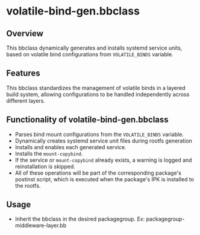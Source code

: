 # volatile-bind-gen.bbclass

## Overview
 This bbclass dynamically generates and installs systemd service units, based on volatile bind configurations from `VOLATILE_BINDS` variable.


## Features
This bbclass standardizes the management of volatile binds in a layered build system, allowing configurations to be handled independently across different layers.

## Functionality of volatile-bind-gen.bbclass
- Parses bind mount configurations from the `VOLATILE_BINDS` variable.
- Dynamically creates systemd service unit files during rootfs generation
- Installs and enables each generated service.
- Installs the `mount-copybind`.
- If the service or `mount-copybind` already exists, a warning is logged and reinstallation is skipped.
- All of these operations will be part of the corresponding package's postinst script, which is executed when the package's IPK is installed to the rootfs.


## Usage
- Inherit the bbclass in the desired packagegroup. Ex: packagegroup-middleware-layer.bb

